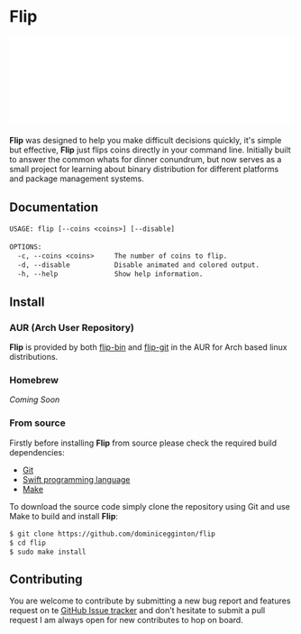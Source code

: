 # Flip

![](./assets/screenshot.svg)

**Flip** was designed to help you make difficult decisions quickly, it's simple but effective, **Flip** just flips coins directly in your command line. Initially built to answer the common whats for dinner conundrum, but now serves as a small project for learning about binary distribution for different platforms and package management systems.

## Documentation

``` shell
USAGE: flip [--coins <coins>] [--disable]

OPTIONS:
  -c, --coins <coins>     The number of coins to flip. 
  -d, --disable           Disable animated and colored output. 
  -h, --help              Show help information.
```

## Install

### AUR (Arch User Repository)

**Flip** is provided by both [flip-bin]() and [flip-git]() in the AUR for Arch based linux distributions.

### Homebrew

*Coming Soon*

### From source

Firstly before installing **Flip** from source please check the required build dependencies:
- [Git](https://git-scm.com/)
- [Swift programming language](https://swift.org/)
- [Make](https://www.gnu.org/software/make/)

To download the source code simply clone the repository using Git and use Make to build and install **Flip**:
``` shell
$ git clone https://github.com/dominicegginton/flip
$ cd flip
$ sudo make install
```

## Contributing
You are welcome to contribute by submitting a new bug report and features request on te [GitHub Issue tracker](https://github.com/dominicegginton/flip/issues/new) and don't hesitate to submit a pull request I am always open for new contributes to hop on board.